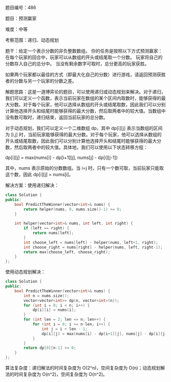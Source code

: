 题目编号：486

题目：预测赢家

难度：中等

考察范围：递归、动态规划

题干：给定一个表示分数的非负整数数组。 你的任务是按照以下方式预测赢家：在每个玩家的回合中，玩家可以从数组的开头或结尾取一个分数。 玩家将自己的分数存入自己的总分中。 当没有剩余数字可取时，总分更高的玩家获胜。

如果两个玩家都以最佳的方式（即最大化自己的分数）进行游戏，请返回预测获胜者的分数与另一个玩家的分数之差。 

解题思路：这是一道博弈论的题目，可以使用递归或动态规划来解决。对于递归，我们可以定义一个函数，表示当前玩家在数组的某个区间内取数时，能够获得的最大分数。对于每个玩家，他可以选择从数组的开头或结尾取数，因此我们可以分别计算他选择开头和结尾时能够获得的最大分数，然后取两者中的较大值。当数组中没有数可取时，递归结束，返回当前玩家的总分数。

对于动态规划，我们可以定义一个二维数组 dp，其中 dp[i][j] 表示当数组的区间为 [i,j] 时，当前玩家能够获得的最大分数。对于每个玩家，他可以选择从数组的开头或结尾取数，因此我们可以分别计算他选择开头和结尾时能够获得的最大分数，然后取两者中的较大值。具体地，我们可以使用以下状态转移方程：

dp[i][j] = max(nums[i] - dp[i+1][j], nums[j] - dp[i][j-1])

其中，nums 表示原始的分数数组。当 i=j 时，只有一个数可取，当前玩家只能取这个数，因此 dp[i][j] = nums[i]。

解决方案：使用递归解决：

```cpp
class Solution {
public:
    bool PredictTheWinner(vector<int>& nums) {
        return helper(nums, 0, nums.size()-1) >= 0;
    }
    
    int helper(vector<int>& nums, int left, int right) {
        if (left == right) {
            return nums[left];
        }
        int choose_left = nums[left] - helper(nums, left+1, right);
        int choose_right = nums[right] - helper(nums, left, right-1);
        return max(choose_left, choose_right);
    }
};
```

使用动态规划解决：

```cpp
class Solution {
public:
    bool PredictTheWinner(vector<int>& nums) {
        int n = nums.size();
        vector<vector<int>> dp(n, vector<int>(n));
        for (int i = 0; i < n; i++) {
            dp[i][i] = nums[i];
        }
        for (int len = 2; len <= n; len++) {
            for (int i = 0; i <= n-len; i++) {
                int j = i + len - 1;
                dp[i][j] = max(nums[i] - dp[i+1][j], nums[j] - dp[i][j-1]);
            }
        }
        return dp[0][n-1] >= 0;
    }
};
```

算法复杂度：递归解法的时间复杂度为 O(2^n)，空间复杂度为 O(n)；动态规划解法的时间复杂度为 O(n^2)，空间复杂度为 O(n^2)。